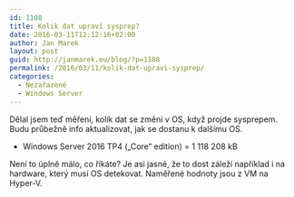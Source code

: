 ```yaml
---
id: 1108
title: Kolik dat upraví sysprep?
date: 2016-03-11T12:12:16+02:00
author: Jan Marek
layout: post
guid: http://janmarek.eu/blog/?p=1108
permalink: /2016/03/11/kolik-dat-upravi-sysprep/
categories:
  - Nezařazené
  - Windows Server
---
```

Dělal jsem teď měření, kolik dat se změní v OS, když projde sysprepem. Budu průbežně info aktualizovat, jak se dostanu k dalšímu OS.

  * Windows Server 2016 TP4 (&#8222;Core&#8220; edition) = 1 118 208 kB

Není to úplně málo, co říkáte? Je asi jasné, že to dost záleží například i na hardware, který musí OS detekovat. Naměřené hodnoty jsou z VM na Hyper-V.
